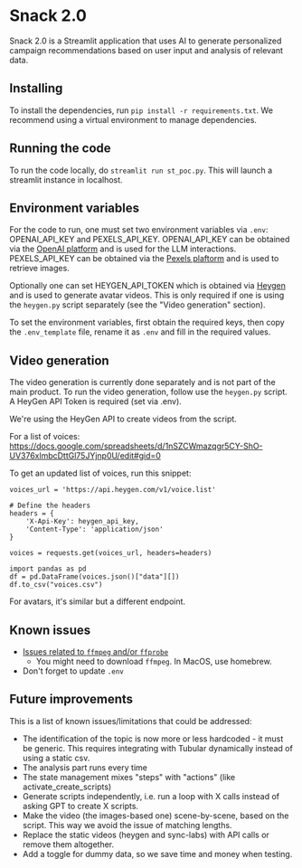 # Snack 2.0

Snack 2.0 is a Streamlit application that uses AI to generate personalized campaign recommendations based on user input and analysis of relevant data. 

## Installing

To install the dependencies, run `pip install -r requirements.txt`. We recommend using a virtual environment to manage dependencies.

## Running the code

To run the code locally, do `streamlit run st_poc.py`. This will launch a streamlit instance in localhost.

## Environment variables

For the code to run, one must set two environment variables via `.env`: OPENAI_API_KEY and PEXELS_API_KEY. OPENAI_API_KEY can be obtained via the [OpenAI platform](https://platform.openai.com/) and is used for the LLM interactions. PEXELS_API_KEY can be obtained via the [Pexels plaftorm](https://www.pexels.com/api/) and is used to retrieve images. 

Optionally one can set HEYGEN_API_TOKEN which is obtained via [Heygen](https://docs.heygen.com/) and is used to generate avatar videos. This is only required if one is using the `heygen.py` script separately (see the "Video generation" section).
 
To set the environment variables, first obtain the required keys, then copy the `.env_template` file, rename it as `.env` and fill in the required values.

## Video generation

The video generation is currently done separately and is not part of the main product. To run the video generation, follow use the `heygen.py` script. A HeyGen API Token is required (set via .env).

We're using the HeyGen API to create videos from the script.

For a list of voices:
https://docs.google.com/spreadsheets/d/1nSZCWmazqgr5CY-ShO-UV376xlmbcDttGl75JYjnp0U/edit#gid=0

To get an updated list of voices, run this snippet:

```
voices_url = 'https://api.heygen.com/v1/voice.list'

# Define the headers
headers = {
    'X-Api-Key': heygen_api_key,
    'Content-Type': 'application/json'
}

voices = requests.get(voices_url, headers=headers) 

import pandas as pd
df = pd.DataFrame(voices.json()["data"][])
df.to_csv("voices.csv")
```

For avatars, it's similar but a different endpoint.


## Known issues 
* [Issues related to `ffmpeg` and/or `ffprobe`](https://github.com/jiaaro/pydub/issues/404)
  * You might need to download `ffmpeg`. In MacOS, use homebrew.
* Don't forget to update `.env`


## Future improvements

This is a list of known issues/limitations that could be addressed:

* The identification of the topic is now more or less hardcoded - it must be generic. This requires integrating with Tubular dynamically instead of using a static csv.
* The analysis part runs every time
* The state management mixes "steps" with "actions" (like activate_create_scripts)
* Generate scripts independently, i.e. run a loop with X calls instead of asking GPT to create X scripts.
* Make the video (the images-based one) scene-by-scene, based on the script. This way we avoid the issue of matching lengths.
* Replace the static videos (heygen and sync-labs) with API calls or remove them altogether.
* Add a toggle for dummy data, so we save time and money when testing.

